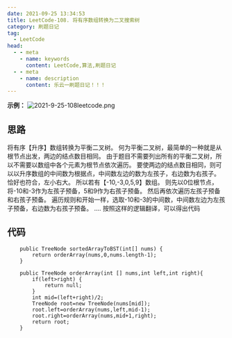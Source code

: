 ```yaml
---
date: 2021-09-25 13:34:53
title: LeetCode-108. 将有序数组转换为二叉搜索树
category: 刷题日记
tag:
  - LeetCode
head:
  - - meta
    - name: keywords
      content: LeetCode,算法,刷题日记
  - - meta
    - name: description
      content: 乐云一刷题日记！！！
---
```

**示例：**
![2021-9-25-108leetcode.png](https://www.leyuna.xyz/image/2021-09-25/2021-9-25-108leetcode.png)

## 思路
将有序【升序】数组转换为平衡二叉树。
何为平衡二叉树，最简单的一种就是从根节点出发，两边的结点数目相同。
由于题目不需要列出所有的平衡二叉树，所以不需要以数组中各个元素为根节点依次遍历。
要使两边的结点数目相同，则可以以升序数组的中间数为根据点，中间数左边的数为左孩子，右边数为右孩子。
恰好也符合，左小右大。
所以若有【-10,-3,0,5,9】数组。
则先以0位根节点，将-10和-3作为左孩子预备，5和9作为右孩子预备。
然后再依次遍历左孩子预备和右孩子预备。
遍历规则和开始一样，选取-10和-3的中间数，中间数左边为左孩子预备，右边数为右孩子预备。
....
按照这样的逻辑翻译，可以得出代码
## 代码
```
    public TreeNode sortedArrayToBST(int[] nums) {
        return orderArray(nums,0,nums.length-1);
    }

    public TreeNode orderArray(int [] nums,int left,int right){
        if(left>right) {
            return null;
        }
        int mid=(left+right)/2;
        TreeNode root=new TreeNode(nums[mid]);
        root.left=orderArray(nums,left,mid-1);
        root.right=orderArray(nums,mid+1,right);
        return root;
    }
```

